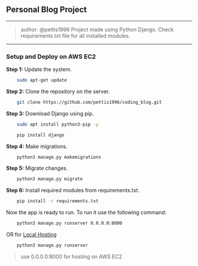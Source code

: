 ## Personal Blog Project

***

> author: @pettis1996
> Project made using Python Django. 
> Check requirements.txt file for all installed modules.

***

### Setup and Deploy on AWS EC2

**Step 1:**
Update the system.
```bash
    sudo apt-get update
```

**Step 2:**
Clone the repository on the server.
```bash
    git clone https://github.com/pettis1996/coding_blog.git
```

**Step 3:**
Download Django using pip.
```bash
    sudo apt install python3-pip -y
```

```bash
    pip install django
```

**Step 4:**
Make migrations.
```bash
    python3 manage.py makemigrations
```

**Step 5:**
Migrate changes.
```bash
    python3 manage.py migrate
```

**Step 6:**
Install required modules from requirements.txt.
```bash
    pip install -r requirements.txt
```

Now the app is ready to run. To run it use the following command:
```bash
    python3 manage.py runserver 0.0.0.0:8000
```
OR for [Local Hosting](http://127.0.0.1:8000)
```bash
    python3 manage.py runserver
```
> use 0.0.0.0:8000 for hosting on AWS EC2
